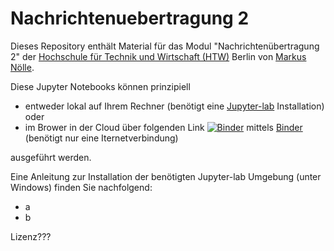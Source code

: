 # Nachrichtenuebertragung 2
Dieses Repository enthält Material für das Modul "Nachrichtenübertragung 2" der [Hochschule für Technik und Wirtschaft (HTW)](https://www.htw-berlin.de/) Berlin von [Markus Nölle](https://www.htw-berlin.de/hochschule/personen/person/?eid=9586).

Diese Jupyter Notebooks können prinzipiell
* entweder lokal auf Ihrem Rechner (benötigt eine [Jupyter-lab](https://jupyterlab.readthedocs.io/en/stable/#) Installation) oder
* im Brower in der Cloud über folgenden Link [![Binder](https://mybinder.org/badge_logo.svg)](https://mybinder.org/v2/gh/htw-ikt-noelle/nachrichtenuebertragung2.git/HEAD?urlpath=lab) mittels [Binder](https://mybinder.org/) (benötigt nur eine Iternetverbindung) 

ausgeführt werden.

Eine Anleitung zur Installation der benötigten Jupyter-lab Umgebung (unter Windows) finden Sie nachfolgend:

* a 
* b

Lizenz???